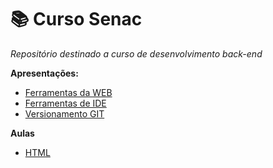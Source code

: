# 📚 Curso Senac

*Repositório destinado a curso de desenvolvimento back-end*


**Apresentações:**
* [Ferramentas da WEB](https://github.com/luizinlara/curso-senac/blob/main/APRESENTA%C3%87%C3%95ES/Versionamento-git.pdf)
* [Ferramentas de IDE](https://github.com/luizinlara/curso-senac/blob/main/APRESENTA%C3%87%C3%95ES/Ferramentas-IDE.pdf)
* [Versionamento GIT](https://github.com/luizinlara/curso-senac/blob/main/APRESENTA%C3%87%C3%95ES/Ferramentas-da-web.pdf)

**Aulas**
* [HTML](https://github.com/luizinlara/curso-senac/tree/main/AULA%20HTML)
